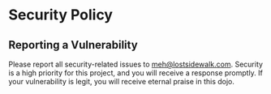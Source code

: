 # Security Policy

## Reporting a Vulnerability

Please report all security-related issues to meh@lostsidewalk.com. Security is a high priority for this project, and you will receive a response promptly. If your vulnerability is legit, you will receive eternal praise in this dojo. 
